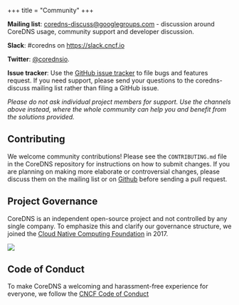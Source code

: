 +++
title = "Community"
+++

**Mailing list**: [coredns-discuss@googlegroups.com](mailto:coredns-discuss@googlegroups.com) - discussion
around CoreDNS usage, community support and developer discussion.

**Slack**: #coredns on https://slack.cncf.io

**Twitter**: [@corednsio](https://twitter.com/corednsio).

**Issue tracker**: Use the [GitHub issue tracker](https://github.com/coredns/coredns/issues)
to file bugs and features request. If you need support, please send your questions to the
coredns-discuss mailing list rather than filing a GitHub issue.

*Please do not ask individual project members for support. Use the channels above instead, where the
whole community can help you and benefit from the solutions provided.*

## Contributing
We welcome community contributions! Please see the `CONTRIBUTING.md` file in the CoreDNS
repository for instructions on how to submit changes. If you are planning on making more elaborate
or controversial changes, please discuss them on the mailing list or on
[Github](https://github.com/coredns/coredns/issues/new)
before sending a pull request.

## Project Governance
CoreDNS is an independent open-source project and not controlled by any single company.
To emphasize this and clarify our governance structure, we joined the [Cloud Native Computing
Foundation](https://cncf.io) in 2017.

<a href="https://cncf.io/"><img src="/images/cncf-logo.png"></a>

## Code of Conduct
To make CoreDNS a welcoming and harassment-free experience for everyone, we follow the [CNCF Code
of Conduct](https://github.com/cncf/foundation/blob/master/code-of-conduct.md)
